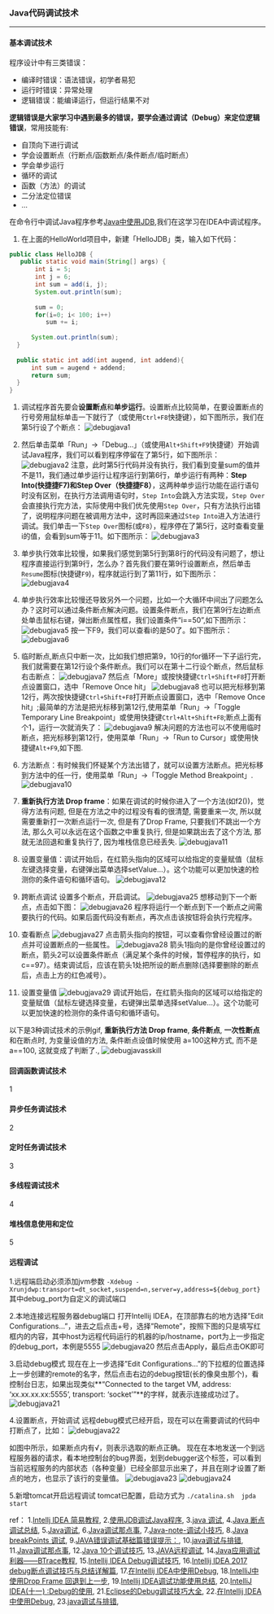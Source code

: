 ### Java代码调试技术

***
#### 基本调试技术

程序设计中有三类错误：

- 编译时错误：语法错误，初学者易犯
- 运行时错误：异常处理
- 逻辑错误：能编译运行，但运行结果不对

**逻辑错误是大家学习中遇到最多的错误，要学会通过调试（Debug）来定位逻辑错误**，常用技能有:

- 自顶向下进行调试
- 学会设置断点（行断点/函数断点/条件断点/临时断点）
- 学会单步运行
- 循环的调试
- 函数（方法）的调试
- 二分法定位错误
- ...

在命令行中调试Java程序参考[Java中使用JDB](http://www.cnblogs.com/rocedu/p/6371262.html),我们在这学习在IDEA中调试程序。

1. 在上面的HelloWorld项目中，新建「HelloJDB」类，输入如下代码：

```java
public class HelloJDB {
   public static void main(String[] args) {
       int i = 5;
       int j = 6;
       int sum = add(i, j);
       System.out.println(sum);
           
       sum = 0;
       for(i=0; i< 100; i++)
          sum += i;
          
      System.out.println(sum);
  }
      
  public static int add(int augend, int addend){
      int sum = augend + addend;
      return sum;
  }
}
```

1. 调试程序首先要会**设置断点**和**单步运行**。设置断点比较简单，在要设置断点的行号旁用鼠标单击一下就行了（或使用`Ctrl+F8`快捷键），如下图所示，我们在第5行设了个断点：
  ![debugjava1](../images/debugjava1.png)
2. 然后单击菜单「Run」->「Debug...」（或使用`Alt+Shift+F9`快捷键）开始调试Java程序，我们可以看到程序停留在了第5行，如下图所示：
  ![debugjava2](../images/debugjava2.png)
   注意，此时第5行代码并没有执行，我们看到变量sum的值并不是11，我们通过单步运行让程序运行到第6行，单步运行有两种：**Step Into(快捷捷F7)**和**Step Over（快捷捷F8）**，这两种单步运行功能在运行语句时没有区别，在执行方法调用语句时，`Step Into`会跳入方法实现，`Step Over`会直接执行完方法，实际使用中我们优先使用`Step Over`，只有方法执行出错了，说明程序问题在被调用方法中，这时再回来通过`Step Into`进入方法进行调试。我们单击一下`Step Over`图标(或`F8`），程序停在了第5行，这时查看变量i的值，会看到sum等于11。如下图所示：
  ![debugjava3](../images/debugjava3.png)
3. 单步执行效率比较慢，如果我们感觉到第5行到第8行的代码没有问题了，想让程序直接运行到第9行，怎么办？首先我们要在第9行设置断点，然后单击`Resume`图标(快捷键`F9`)，程序就运行到了第11行，如下图所示：
  ![debugjava4](../images/debugjava4.png)
4. 单步执行效率比较慢还导致另外一个问题，比如一个大循环中间出了问题怎么办？这时可以通过条件断点解决问题。设置条件断点，我们在第9行左边断点处单击鼠标右键，弹出断点属性框，我们设置条件“i==50”,如下图所示：
  ![debugjava5](../images/debugjava5.png)
   按一下F9，我们可以查看i的是50了。如下图所示：
  ![debugjava6](../images/debugjava6.png)
5. 临时断点,断点只中断一次，比如我们想把第9，10行的for循环一下子运行完，我们就需要在第12行设个条件断点。我们可以在第十二行设个断点，然后鼠标右击断点：
  ![debugjava7](../images/debugjava7.png)
   然后点「More」或按快捷键`Ctrl+Shift+F8`打开断点设置窗口，选中「Remove Once hit」
  ![debugjava8](../images/debugjava8.png)
   也可以把光标移到第12行，两次按快捷键`Ctrl+Shift+F8`打开断点设置窗口，选中「Remove Once hit」;最简单的方法是把光标移到第12行,使用菜单「Run」->「Toggle Temporary Line Breakpoint」或使用快捷键`Ctrl+Alt+Shift+F8`;断点上面有个1，运行一次就消失了：
  ![debugjava9](../images/debugjava9.png)
   解决问题的方法也可以不使用临时断点，把光标移到第12行，使用菜单「Run」->「Run to Cursor」或使用快捷键`Alt+F9`,如下图.
6. 方法断点：有时候我们怀疑某个方法出错了，就可以设置方法断点。把光标移到方法中的任一行，使用菜单「Run」->「Toggle Method Breakpoint」.
  ![debugjava10](../images/debugjava10.png)

7. **重新执行方法 Drop frame**：如果在调试的时候你进入了一个方法(如f2())，觉得方法有问题, 但是在方法之中的过程没有看的很清楚, 需要重来一次, 所以就需要重新打一次断点运行一次, 但是有了Drop Frame, 只要我们不跳出一个方法, 那么久可以永远在这个函数之中重复执行, 但是如果跳出去了这个方法, 那就无法回退和重复执行了, 因为堆栈信息已经丢失.
![debugjava11](../images/debugjava11.png)

8. 设置变量值：调试开始后，在红箭头指向的区域可以给指定的变量赋值（鼠标左键选择变量，右键弹出菜单选择setValue...）。这个功能可以更加快速的检测你的条件语句和循环语句。
![debugjava12](../images/debugjava12.png)

9. 跨断点调试
设置多个断点，开启调试。
![debugjava25](../images/debugjava25.png)
想移动到下一个断点，点击如下图：
![debugjava26](../images/debugjava26.png)
程序将运行一个断点到下一个断点之间需要执行的代码。如果后面代码没有断点，再次点击该按钮将会执行完程序。

10. 查看断点
![debugjava27](../images/debugjava27.png)
点击箭头指向的按钮，可以查看你曾经设置过的断点并可设置断点的一些属性。
![debugjava28](../images/debugjava28.png)
箭头1指向的是你曾经设置过的断点，箭头2可以设置条件断点（满足某个条件的时候，暂停程序的执行，如 c==97）。结束调试后，应该在箭头1处把所设的断点删除(选择要删除的断点后，点击上方的红色减号）。

11. 设置变量值
![debugjava29](../images/debugjava29.png)
调试开始后，在红箭头指向的区域可以给指定的变量赋值（鼠标左键选择变量，右键弹出菜单选择setValue...）。这个功能可以更加快速的检测你的条件语句和循环语句。

以下是3种调试技术的示例gif, **重新执行方法 Drop frame**, **条件断点**, **一次性断点**和在断点时, 为变量设值的方法, 条件断点设值时候使用 a=100这种方式, 而不是a==100, 这就变成了判断了., 
![debugjavasskill](../images/debugjavasskill.gif)


#### 回调函数调试技术
1


#### 异步任务调试技术
2


#### 定时任务调试技术
3


#### 多线程调试技术
4


#### 堆栈信息使用和定位
5


#### 远程调试
1.远程端启动必须添加jvm参数
`-Xdebug -Xrunjdwp:transport=dt_socket,suspend=n,server=y,address=${debug_port}`
其中debug_port为自定义的调试端口

2.本地连接远程服务器debug端口
打开Intellij IDEA，在顶部靠右的地方选择”Edit Configurations…”，进去之后点击+号，选择”Remote”，按照下图的只是填写红框内的内容，其中host为远程代码运行的机器的ip/hostname，port为上一步指定的debug_port，本例是5555
![debugjava20](../images/debugjava20.png)
然后点击Apply，最后点击OK即可

3.启动debug模式
现在在上一步选择”Edit Configurations…”的下拉框的位置选择上一步创建的remote的名字，然后点击右边的debug按钮(长的像臭虫那个)，看控制台日志，如果出现类似**“Connected to the target VM, address: ‘xx.xx.xx.xx:5555’, transport: ‘socket’”**的字样，就表示连接成功过了。
![debugjava21](../images/debugjava21.png)

4.设置断点，开始调试
远程debug模式已经开启，现在可以在需要调试的代码中打断点了，比如：
![debugjava22](../images/debugjava22.png)

如图中所示，如果断点内有√，则表示选取的断点正确。
现在在本地发送一个到远程服务器的请求，看本地控制台的bug界面，划到debugger这个标签，可以看到当前远程服务的内部状态（各种变量）已经全部显示出来了，并且在刚才设置了断点的地方，也显示了该行的变量值。
![debugjava23](../images/debugjava23.png)
![debugjava24](../images/debugjava24.png)

5.新增tomcat开启远程调试
tomcat已配置，启动方式为
`./catalina.sh  jpda start`



ref：
1.[Intellj IDEA 简易教程](https://www.cnblogs.com/rocedu/p/6371315.html),   2.[使用JDB调试Java程序](https://www.cnblogs.com/rocedu/p/6371262.html),   3.[java 调试](https://www.cnblogs.com/moveofgod/p/3784893.html),   4.[Java 断点调试总结](https://www.cnblogs.com/menghuizuotian/p/4177076.html),    5.[Java调试](https://www.cnblogs.com/damonzh/p/5112309.html),   6.[Java调试那点事](https://www.cnblogs.com/gotodsp/p/7294487.html),   7.[Java-note-调试小技巧](https://www.cnblogs.com/lingNote/p/3324247.html),   8.[Java breakPoints 调试](https://www.cnblogs.com/yinhaiming/articles/1866334.html),   9.[JAVA错误调试基础篇错误提示：](https://www.cnblogs.com/freeze44/articles/381915.html),   10.[java调试与排错](https://www.cnblogs.com/xyzq/p/5757692.html),   11.[Java调试那点事](https://www.cnblogs.com/leoncfor/p/5069265.html),   12.[Java 10个调试技巧](https://www.cnblogs.com/ykt8465279130/archive/2012/09/17/2688321.html),   13.[JAVA远程调试](https://www.cnblogs.com/wish5714/p/7527334.html),   14.[Java应用调试利器——BTrace教程](https://www.cnblogs.com/zengkefu/p/5720854.html),   15.[Intellij IDEA Debug调试技巧](https://blog.csdn.net/Victor_Cindy1/article/details/52336983),   16.[Intellij IDEA 2017 debug断点调试技巧与总结详解篇](https://blog.csdn.net/qq_27093465/article/details/64124330),   17.[在Intellij IDEA中使用Debug](https://www.cnblogs.com/chiangchou/p/idea-debug.html),   18.[IntelliJ中使用Drop Frame 回退到上一步](https://my.oschina.net/Cubicluo/blog/1819093),   19.[Intellij IDEA调试功能使用总结](https://www.cnblogs.com/Bowu/p/4026117.html),   20.[IntelliJ IDEA(十一) :Debug的使用](https://www.cnblogs.com/jajian/p/9410844.html),   21.[Eclipse的Debug调试技巧大全](https://blog.csdn.net/u011781521/article/details/55000066),   22.[在Intellij IDEA中使用Debug](https://www.cnblogs.com/chiangchou/p/idea-debug.html),   23.[java调试与排错](https://www.cnblogs.com/xyzq/p/5757692.html),   






